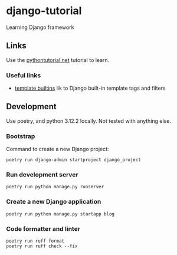 # django-tutorial
Learning Django framework

## Links

Use the [pythontutorial.net](https://www.pythontutorial.net/django-tutorial/getting-started-with-django/) tutorial to learn.

### Useful links

- [template builtins](https://docs.djangoproject.com/en/4.2/ref/templates/builtins/) lik to Django built-in template tags and filters

## Development

Use poetry, and python 3.12.2 locally. Not tested with anything else.

### Bootstrap

Command to create a new Django project:

```shell
poetry run django-admin startproject django_project
```

### Run development server

```shell
poetry run python manage.py runserver
```

### Create a new Django application

```shell
poetry run python manage.py startapp blog
```

### Code formatter and linter

```shell
poetry run ruff format
poetry run ruff check --fix
```
